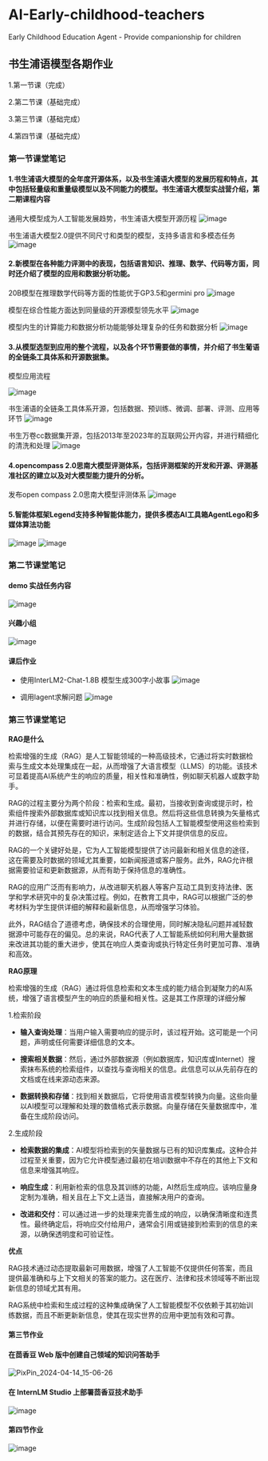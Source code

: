 # AI-Early-childhood-teachers
Early Childhood Education Agent - Provide companionship for children
## 书生浦语模型各期作业

1.第一节课（完成）

2.第二节课（基础完成）

3.第三节课（基础完成）

4.第四节课（基础完成）


### 第一节课堂笔记
#### 1.书生浦语大模型的全年度开源体系，以及书生浦语大模型的发展历程和特点，其中包括轻量级和重量级模型以及不同能力的模型。书生浦语大模型实战营介绍，第二期课程内容
通用大模型成为人工智能发展趋势，书生浦语大模型开源历程
![image](https://github.com/ccpowe/AI-Early-childhood-teachers/assets/95957079/77eb6a48-80a1-4b89-9e04-1e8975f7733e)

书生浦语大模型2.0提供不同尺寸和类型的模型，支持多语言和多模态任务
![image](https://github.com/ccpowe/AI-Early-childhood-teachers/assets/95957079/ed85a4f1-b6e1-4b6f-a1e8-95780bdcdf19)

#### 2.新模型在各种能力评测中的表现，包括语言知识、推理、数学、代码等方面，同时还介绍了模型的应用和数据分析功能。
20B模型在推理数学代码等方面的性能优于GP3.5和germini pro
![image](https://github.com/ccpowe/AI-Early-childhood-teachers/assets/95957079/bce30192-4c7b-464e-96ed-959352f5bd22)

模型在综合性能方面达到同量级的开源模型领先水平
![image](https://github.com/ccpowe/AI-Early-childhood-teachers/assets/95957079/1f24d168-70e3-4425-bd2b-29dcc29b6c53)

模型内生的计算能力和数据分析功能能够处理复杂的任务和数据分析
![image](https://github.com/ccpowe/AI-Early-childhood-teachers/assets/95957079/f45eeb21-aff3-4374-ba69-d76fbacba21a)

#### 3.从模型选型到应用的整个流程，以及各个环节需要做的事情，并介绍了书生葡语的全链条工具体系和开源数据集。

模型应用流程

![image](https://github.com/ccpowe/AI-Early-childhood-teachers/assets/95957079/b06ada6e-64bf-4677-96ac-ea00c2b954c3)

书生浦语的全链条工具体系开源，包括数据、预训练、微调、部署、评测、应用等环节
![image](https://github.com/ccpowe/AI-Early-childhood-teachers/assets/95957079/9cb4fceb-493e-455e-8aa5-d963bd4f8cfb)

书生万卷cc数据集开源，包括2013年至2023年的互联网公开内容，并进行精细化的清洗和处理
![image](https://github.com/ccpowe/AI-Early-childhood-teachers/assets/95957079/66441647-4af6-49c5-868b-9278a52ace76)

#### 4.opencompass 2.0思南大模型评测体系，包括评测框架的开发和开源、评测基准社区的建立以及对大模型能力提升的分析。
发布open compass 2.0思南大模型评测体系
![image](https://github.com/ccpowe/AI-Early-childhood-teachers/assets/95957079/289890cf-a491-4d5e-bd01-f64b9c194845)

#### 5.智能体框架Legend支持多种智能体能力，提供多模态AI工具箱AgentLego和多媒体算法功能
![image](https://github.com/ccpowe/AI-Early-childhood-teachers/assets/95957079/996737a7-8d07-4df7-8ce0-f17d36fad79b)
![image](https://github.com/ccpowe/AI-Early-childhood-teachers/assets/95957079/e35c73de-4ed6-4ffa-9c9f-71b405fb9cdf)


### 第二节课堂笔记
#### demo 实战任务内容
![image](https://github.com/ccpowe/AI-Early-childhood-teachers/assets/95957079/97ffa3ae-afdf-433b-9432-f95192f07b80)
#### 兴趣小组
![image](https://github.com/ccpowe/AI-Early-childhood-teachers/assets/95957079/a58e4795-1e5f-4783-b5f4-6106362a9de0)
#### 课后作业
- 使用InterLM2-Chat-1.8B 模型生成300字小故事
![image](https://github.com/ccpowe/AI-Early-childhood-teachers/assets/95957079/edcc844f-40d9-4528-8aa8-96107ba6e642)

- 调用lagent求解问题
  ![image](https://github.com/ccpowe/AI-Early-childhood-teachers/assets/95957079/bdb5414f-88fa-4547-b584-dbaa1107e539)

### 第三节课堂笔记
**RAG是什么**

检索增强的生成（RAG）是人工智能领域的一种高级技术，它通过将实时数据检索与生成文本处理集成在一起，从而增强了大语言模型（LLMS）的功能。该技术可显着提高AI系统产生的响应的质量，相关性和准确性，例如聊天机器人或数字助手。

RAG的过程主要分为两个阶段：检索和生成。最初，当接收到查询或提示时，检索组件搜索外部数据库或知识库以找到相关信息。然后将这些信息转换为矢量格式并进行存储，以便在需要时进行访问。生成阶段包括人工智能模型使用这些检索到的数据，结合其预先存在的知识，来制定适合上下文并提供信息的反应。

RAG的一个关键好处是，它为人工智能模型提供了访问最新和相关信息的途径，这在需要及时数据的领域尤其重要，如新闻报道或客户服务。此外，RAG允许根据需要验证和更新数据源，从而有助于保持信息的准确性。

RAG的应用广泛而有影响力，从改进聊天机器人等客户互动工具到支持法律、医学和学术研究中的复杂决策过程。例如，在教育工具中，RAG可以根据广泛的参考材料为学生提供详细的解释和最新信息，从而增强学习体验。

此外，RAG结合了道德考虑，确保技术的合理使用，同时解决隐私问题并减轻数据源中可能存在的偏见。总的来说，RAG代表了人工智能系统如何利用大量数据来改进其功能的重大进步，使其在响应人类查询或执行特定任务时更加可靠、准确和高效。

**RAG原理**

检索增强的生成（RAG）通过将信息检索和文本生成的能力结合到凝聚力的AI系统，增强了语言模型产生的响应的质量和相关性。这是其工作原理的详细分解

1.检索阶段

- **输入查询处理**：当用户输入需要响应的提示时，该过程开始。这可能是一个问题，声明或任何需要详细信息的文本。

- **搜索相关数据**：然后，通过外部数据源（例如数据库，知识库或Internet）搜索抹布系统的检索组件，以查找与查询相关的信息。此信息可以从先前存在的文档或在线来源动态来源。

- **数据转换和存储**：找到相关数据后，它将使用语言模型转换为向量。这些向量以AI模型可以理解和处理的数值格式表示数据。向量存储在矢量数据库中，准备在生成阶段访问。

2.生成阶段

- **检索数据的集成**：AI模型将检索到的矢量数据与已有的知识库集成。这种合并过程至关重要，因为它允许模型通过最初在培训数据中不存在的其他上下文和信息来增强其响应。

- **响应生成**：利用新检索的信息及其训练的功能，AI然后生成响应。该响应量身定制为准确，相关且在上下文上适当，直接解决用户的查询。

- **改进和交付**：可以通过进一步的处理来完善生成的响应，以确保清晰度和连贯性。最终确定后，将响应交付给用户，通常会引用或链接到检索到的信息的来源，以确保透明度和可验证性。

**优点**

RAG技术通过动态提取最新可用数据，增强了人工智能不仅提供任何答案，而且提供最准确和与上下文相关的答案的能力。这在医疗、法律和技术领域等不断出现新信息的领域尤其有用。

RAG系统中检索和生成过程的这种集成确保了人工智能模型不仅依赖于其初始训练数据，而且不断更新新信息，使其在现实世界的应用中更加有效和可靠。
#### 第三节作业
####   在茴香豆 Web 版中创建自己领域的知识问答助手
![PixPin_2024-04-14_15-06-26](https://github.com/ccpowe/AI-Early-childhood-teachers/assets/95957079/8d7d0838-9bff-457b-bf96-811a09fc6d82)

####   在 InternLM Studio 上部署茴香豆技术助手
![image](https://github.com/ccpowe/AI-Early-childhood-teachers/assets/95957079/67ad1d2d-5393-4ded-8f6a-e7c31ee76e6b)

#### 第四节作业
![image](https://github.com/ccpowe/AI-Early-childhood-teachers/assets/95957079/a938c49c-a0ae-499a-abff-1e0475635e5a)

